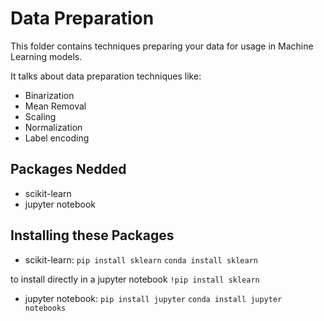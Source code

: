 # Data Preparation

This folder contains techniques preparing your data for usage in Machine Learning models.

It talks about data preparation  techniques like:

- Binarization
- Mean Removal
- Scaling
- Normalization
- Label encoding

## Packages Nedded
- scikit-learn
- jupyter notebook

## Installing these Packages
- scikit-learn:
 `pip install sklearn`
 `conda install sklearn`

 to install directly in a jupyter notebook
 `!pip install sklearn`

- jupyter notebook:
 `pip install jupyter`
`conda install jupyter notebooks`